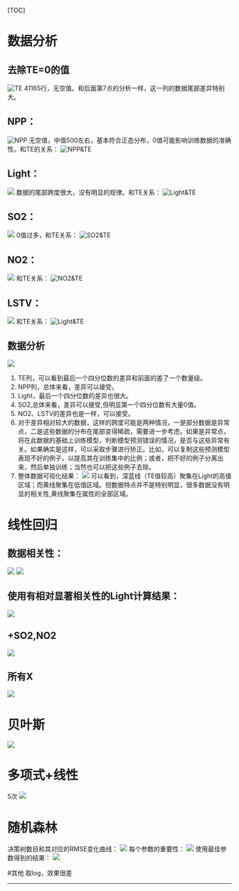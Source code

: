[TOC]
 
 

# 数据分析
## 去除TE=0的值
 ![TE](http://ww4.sinaimg.cn/large/006y8lVajw1fbkbgj08xxj31hg0yy7f0.jpg)
 41165行，无空值。和后面第7点的分析一样，这一列的数据尾部差异特别大。

## NPP：
 ![NPP](http://ww3.sinaimg.cn/large/006y8lVajw1fbkazm2x9wj31ik0yck7x.jpg)
 无空值，中值500左右，基本符合正态分布，0值可能影响训练数据的准确性。和TE的关系：
 ![NPP&TE](https://raw.githubusercontent.com/Moirai7/environment/master/pic/figure_1.png)

## Light：
 ![](http://ww3.sinaimg.cn/large/006y8lVajw1fbkbtm2w4xj31hu0ych2i.jpg)
 数据的尾部跨度很大，没有明显的规律。和TE关系：
 ![Light&TE](https://raw.githubusercontent.com/Moirai7/environment/master/pic/figure_2.png)

## SO2：
 ![](http://ww1.sinaimg.cn/large/006y8lVajw1fbkbmcd065j31i60y8wqv.jpg)
 0值过多，和TE关系：
 ![SO2&TE](https://raw.githubusercontent.com/Moirai7/environment/master/pic/figure_3.png)

## NO2：
 ![](http://ww4.sinaimg.cn/large/006y8lVajw1fbkbnms7vij31jg0yq7ii.jpg)
 和TE关系：
 ![NO2&TE](https://raw.githubusercontent.com/Moirai7/environment/master/pic/figure_4.png)

## LSTV：
 ![](http://ww1.sinaimg.cn/large/006y8lVajw1fbkboz8omvj31ke0yinbl.jpg)
 和TE关系：	
 ![Light&TE](https://raw.githubusercontent.com/Moirai7/environment/master/pic/figure_5.png)

## 数据分析
 ![](https://raw.githubusercontent.com/Moirai7/environment/master/pic/figure_12.png)
 1. TE列，可以看到最后一个四分位数的差异和前面的差了一个数量级。
 2. NPP列，总体来看，差异可以接受。
 3. Light，最后一个四分位数的差异也很大。
 4. SO2,总体来看，差异可以接受,但明显第一个四分位数有大量0值。
 5. NO2、LSTV的差异也是一样，可以接受。
 6. 对于差异相对较大的数据，这样的跨度可能是两种情况，一是部分数据是异常点，二是这些数据的分布在尾部变得稀疏，需要进一步考虑。如果是异常点，将在此数据的基础上训练模型，判断模型预测错误的情况，是否与这些异常有关。如果确实是这样，可以采取步骤进行矫正。比如，可以复制这些预测模型表现不好的例子，以提高其在训练集中的比例；或者，把不好的例子分离出来，然后单独训练；当然也可以把这些例子去除。
 7. 整体数据可视化结果：
 ![](https://raw.githubusercontent.com/Moirai7/environment/master/pic/figure_13.png) 
 可以看到，深蓝线（TE值较高）聚集在Light的高值区域；而黄线聚集在低值区域。但数据特点并不是特别明显，很多数据没有明显的相关性,黄线聚集在属性的全部区域。

# 线性回归

## 数据相关性：
 ![](https://raw.githubusercontent.com/Moirai7/environment/master/pic/figure_6.png)
 ![](https://raw.githubusercontent.com/Moirai7/environment/master/pic/cor.png)
## 使用有相对显著相关性的Light计算结果：
 ![](https://raw.githubusercontent.com/Moirai7/environment/master/pic/figure_7.png)
## +SO2,NO2
 ![](https://raw.githubusercontent.com/Moirai7/environment/master/pic/figure_8.png)
## 所有X
 ![](https://raw.githubusercontent.com/Moirai7/environment/master/pic/figure_9.png)

# 贝叶斯
 ![](https://raw.githubusercontent.com/Moirai7/environment/master/pic/figure_10.png)

# 多项式+线性
 5次
 ![](https://raw.githubusercontent.com/Moirai7/environment/master/pic/figure_11.png)

# 随机森林
 决策树数目和其对应的RMSE变化曲线：
 ![](https://raw.githubusercontent.com/Moirai7/environment/master/pic/figure_14.png)
 每个参数的重要性：
 ![](https://raw.githubusercontent.com/Moirai7/environment/master/pic/figure_15.png)
 使用最佳参数得到的结果：
 ![](https://raw.githubusercontent.com/Moirai7/environment/master/pic/figure_16.png)

#其他
 取log，效果很差

----
 
 
 
 
 
 
 
 
 
 
 
 
